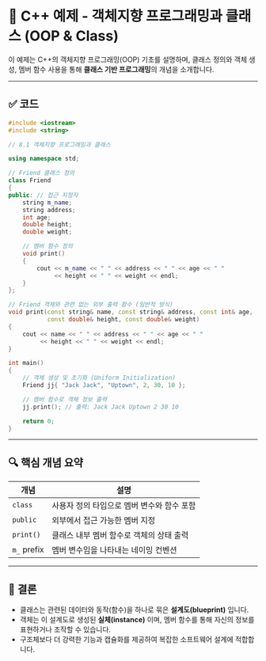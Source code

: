 # 📘 C++ 예제 - 객체지향 프로그래밍과 클래스 (OOP & Class)

이 예제는 C++의 객체지향 프로그래밍(OOP) 기초를 설명하며, 클래스 정의와 객체 생성, 멤버 함수 사용을 통해 **클래스 기반 프로그래밍**의 개념을 소개합니다.

---

## ✅ 코드

```cpp
#include <iostream>
#include <string>

// 8.1 객체지향 프로그래밍과 클래스

using namespace std;

// Friend 클래스 정의
class Friend
{
public: // 접근 지정자
	string m_name; 
	string address; 
	int age; 
	double height; 
	double weight; 

	// 멤버 함수 정의
	void print()
	{
		cout << m_name << " " << address << " " << age << " "
			 << height << " " << weight << endl;
	}
};

// Friend 객체와 관련 없는 외부 출력 함수 (일반적 방식)
void print(const string& name, const string& address, const int& age,
		   const double& height, const double& weight)
{
	cout << name << " " << address << " " << age << " "
		 << height << " " << weight << endl;
}

int main()
{
	// 객체 생성 및 초기화 (Uniform Initialization)
	Friend jj{ "Jack Jack", "Uptown", 2, 30, 10 };

	// 멤버 함수로 객체 정보 출력
	jj.print(); // 출력: Jack Jack Uptown 2 30 10

	return 0;
}
```

---

## 🔍 핵심 개념 요약

| 개념 | 설명 |
|------|------|
| `class` | 사용자 정의 타입으로 멤버 변수와 함수 포함 |
| `public` | 외부에서 접근 가능한 멤버 지정 |
| `print()` | 클래스 내부 멤버 함수로 객체의 상태 출력 |
| `m_` prefix | 멤버 변수임을 나타내는 네이밍 컨벤션 |

---


## 📌 결론

- 클래스는 관련된 데이터와 동작(함수)을 하나로 묶은 **설계도(blueprint)** 입니다.
- 객체는 이 설계도로 생성된 **실체(instance)** 이며, 멤버 함수를 통해 자신의 정보를 표현하거나 조작할 수 있습니다.
- 구조체보다 더 강력한 기능과 캡슐화를 제공하여 복잡한 소프트웨어 설계에 적합합니다.

